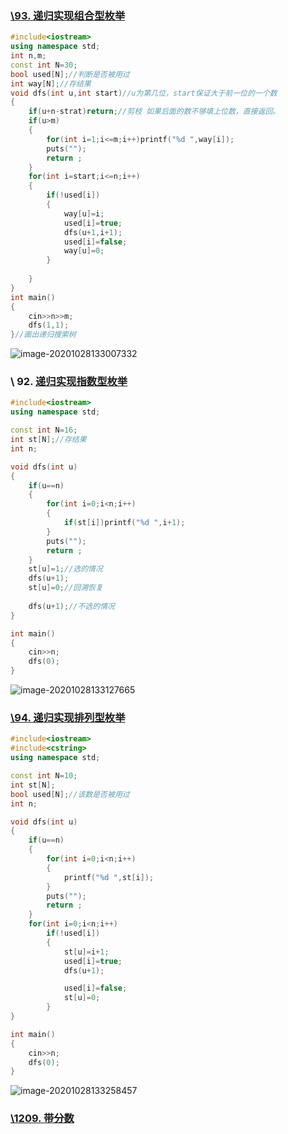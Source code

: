 ### [\93. 递归实现组合型枚举](https://www.acwing.com/problem/content/95/)

```c++
#include<iostream>
using namespace std;
int n,m;
const int N=30;
bool used[N];//判断是否被用过
int way[N];//存结果
void dfs(int u,int start)//u为第几位，start保证大于前一位的一个数
{
    if(u+n-strat)return;//剪枝 如果后面的数不够填上位数，直接返回。
    if(u>m)
    {
        for(int i=1;i<=m;i++)printf("%d ",way[i]);
        puts("");
        return ;
    }
    for(int i=start;i<=n;i++)
    {
        if(!used[i])
        {
            way[u]=i;
            used[i]=true;
            dfs(u+1,i+1);
            used[i]=false;
            way[u]=0;
        }
        
    }
}
int main()
{
    cin>>n>>m;
    dfs(1,1);
}//画出递归搜索树
```

![image-20201028133007332](C:\Users\asus\AppData\Roaming\Typora\typora-user-images\image-20201028133007332.png)



### \ 92. [递归实现指数型枚举](https://www.acwing.com/problem/content/94/)

```c++
#include<iostream>
using namespace std;

const int N=16;
int st[N];//存结果
int n;

void dfs(int u)
{
    if(u==n)
    {
        for(int i=0;i<n;i++)
        {
            if(st[i])printf("%d ",i+1);
        }
        puts("");
        return ;
    }
    st[u]=1;//选的情况
    dfs(u+1);
    st[u]=0;//回溯恢复
    
    dfs(u+1);//不选的情况
}

int main()
{
    cin>>n;
    dfs(0);
}	

```



![image-20201028133127665](C:\Users\asus\AppData\Roaming\Typora\typora-user-images\image-20201028133127665.png)

### [\94. 递归实现排列型枚举](https://www.acwing.com/problem/content/96/)

```c++
#include<iostream>
#include<cstring>
using namespace std;

const int N=10;
int st[N];
bool used[N];//该数是否被用过
int n;

void dfs(int u)
{
    if(u==n)
    {
        for(int i=0;i<n;i++)
        {
            printf("%d ",st[i]);
        }
        puts("");
        return ;
    }
    for(int i=0;i<n;i++)
        if(!used[i])
        {
            st[u]=i+1;
            used[i]=true;
            dfs(u+1);

            used[i]=false;
            st[u]=0;
        }
}

int main()
{
    cin>>n;
    dfs(0);
}

```

![image-20201028133258457](C:\Users\asus\AppData\Roaming\Typora\typora-user-images\image-20201028133258457.png)

### [\1209. 带分数](https://www.acwing.com/problem/content/1211/)